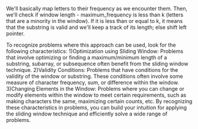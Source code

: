 We'll basically map letters to their frequency as we encounter them. Then, we'll check if window length - maximum_frequency is less than k (letters that are a minority in the window). If it is less than or equal to k, it means that the substring is valid and we'll keep a track of its length; else shift left pointer.


To recognize problems where this approach can be used, look for the following characteristics:
1)Optimization using Sliding Window: Problems that involve optimizing or finding a maximum/minimum length of a substring, subarray, or subsequence often benefit from the sliding window technique.
2)Validity Conditions: Problems that have conditions for the validity of the window or substring. These conditions often involve some measure of character frequency, sum, or difference within the window.
3)Changing Elements in the Window: Problems where you can change or modify elements within the window to meet certain requirements, such as making characters the same, maximizing certain counts, etc.
By recognizing these characteristics in problems, you can build your intuition for applying the sliding window technique and efficiently solve a wide range of problems.
​
